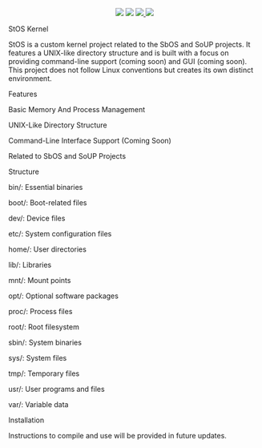 <p align="center">

  <img src="https://img.shields.io/github/languages/code-size/Seos740/StOS-Kernel" />
  <img src="https://img.shields.io/github/downloads/Seos740/StOS-Kernel/total" />

  <a href="https://github.com/Seos740/StOS-Kernel/releases/latest">
    <img src="https://img.shields.io/github/v/release/Seos740/StOS-Kernel" />
  </a>

  <a href="https://github.com/Seos740/StOS-Kernel/blob/master/LICENSE">
    <img src="https://img.shields.io/github/license/Seos740/StOS-Kernel" />
  </a>

</p>

StOS Kernel

StOS is a custom kernel project related to the SbOS and SoUP projects. It features a UNIX-like directory structure and is built with a focus on providing command-line support (coming soon) and GUI (coming soon). This project does not follow Linux conventions but creates its own distinct environment.

Features

Basic Memory And Process Management

UNIX-Like Directory Structure

Command-Line Interface Support (Coming Soon)

Related to SbOS and SoUP Projects

Structure

bin/: Essential binaries

boot/: Boot-related files

dev/: Device files

etc/: System configuration files

home/: User directories

lib/: Libraries

mnt/: Mount points

opt/: Optional software packages

proc/: Process files

root/: Root filesystem

sbin/: System binaries

sys/: System files

tmp/: Temporary files

usr/: User programs and files

var/: Variable data

Installation

Instructions to compile and use will be provided in future updates.
